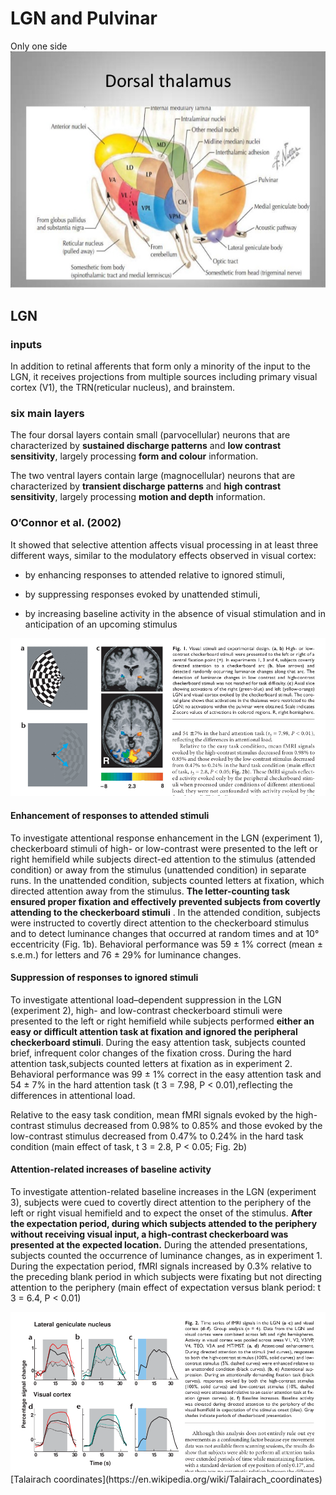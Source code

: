# LGN and Pulvinar


Only one side
<img src='b1.jpg'/>

## LGN

### inputs

In addition to retinal afferents that form only a minority of the input to the LGN, it receives projections from multiple sources including primary visual cortex (V1), the TRN(reticular nucleus), and brainstem.

### six main layers

The four dorsal layers contain small (parvocellular) neurons that are characterized by **sustained discharge patterns** and **low contrast sensitivity**, largely processing **form and colour** information. 

The two ventral layers contain large (magnocellular) neurons that are characterized by **transient discharge patterns** and **high contrast sensitivity**, largely processing **motion and depth** information.

### O’Connor et al. (2002) 
	
It showed that selective attention affects visual processing in at least three different ways, similar to the modulatory effects observed in visual cortex: 

* by enhancing responses to attended relative to ignored stimuli, 
   
* by suppressing responses evoked by unattended stimuli,
   
* by increasing baseline activity in the absence of visual stimulation and in anticipation of an upcoming stimulus

<img src='p1.png'>

#### Enhancement of responses to attended stimuli

To investigate attentional response enhancement in the LGN (experiment 1), checkerboard stimuli of high- or low-contrast were presented to the left or right hemifield while subjects direct-ed attention to the stimulus (attended condition) or away from the stimulus (unattended condition) in separate runs. In the unattended condition, subjects counted letters at fixation, which directed attention away from the stimulus. **The letter-counting task ensured proper fixation and effectively prevented subjects from covertly attending to the checkerboard stimuli** . In the attended condition, subjects were instructed to covertly direct attention to the checkerboard stimulus and to detect luminance changes that occurred at random times and at 10° eccentricity (Fig. 1b). Behavioral performance was 59 ± 1% correct (mean ± s.e.m.) for letters and 76 ± 29% for luminance changes.

#### Suppression of responses to ignored stimuli

To investigate attentional load–dependent suppression in the LGN (experiment 2), high- and low-contrast checkerboard stimuli were presented to the left or right hemifield while subjects performed **either an easy or difficult attention task at fixation and ignored the peripheral checkerboard stimuli**. During the easy attention task, subjects counted brief, infrequent color changes of the fixation cross. During the hard attention task,subjects counted letters at fixation as in experiment 2. Behavioral performance was 99 ± 1% correct in the easy attention task and 54 ± 7% in the hard attention task (t 3 = 7.98, P < 0.01),reflecting the differences in attentional load.

Relative to the easy task condition, mean fMRI signals
evoked by the high-contrast stimulus decreased from 0.98% to
0.85% and those evoked by the low-contrast stimulus decreased
from 0.47% to 0.24% in the hard task condition (main effect
of task, t 3 = 2.8, P < 0.05; Fig. 2b)

#### Attention-related increases of baseline activity
To investigate attention-related baseline increases in the LGN (experiment 3), subjects were cued to covertly direct attention to the periphery of the left or right visual hemifield and to expect the onset of the stimulus. **After the expectation period, during which subjects attended to the periphery without receiving visual input, a high-contrast checkerboard was presented at the expected location.** During the attended presentations, subjects counted the occurrence of luminance changes, as in experiment 1. During the expectation period, fMRI signals increased by 0.3% relative to the preceding blank period in which subjects were fixating but not directing attention to the periphery (main effect of expectation versus blank period: t 3 = 6.4, P < 0.01)


<img src='p2.png'/>
[Talairach coordinates](https://en.wikipedia.org/wiki/Talairach_coordinates)
